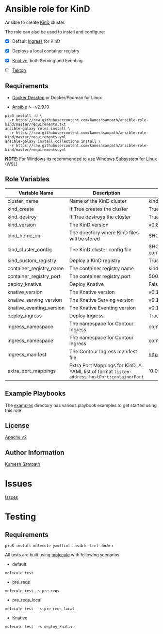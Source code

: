 Ansible role for KinD
=====================

Ansible to create [KinD](https://kind.sigs.k8s.io) cluster. 

The role can also be used to install and configure:

- [x] Default [Ingress](https://kind.sigs.k8s.io/docs/user/ingress/#contour) for KinD

- [x] Deploys a local container registry

- [x] [Knative](https://knative.dev), both Serving and Eventing

- [ ] [Tekton](https://tekton.dev)

Requirements
------------

- [Docker Desktop](https://www.docker.com/products/docker-desktop) or Docker/Podman for Linux

- [Ansible](https://ansible.com) >= v2.9.10 

```shell
pip3 install -U \
  -r https://raw.githubusercontent.com/kameshsampath/ansible-role-kind/master/requirements.txt
ansible-galaxy roles install \
  -r https://raw.githubusercontent.com/kameshsampath/ansible-role-kind/master/requirements.yml
ansible-galaxy install collections install \
  -r https://raw.githubusercontent.com/kameshsampath/ansible-role-kind/master/requirements.yml
```
__NOTE__: For Windows its recommended to use Windows Subsystem for Linux (WSL)

Role Variables
--------------

| Variable Name| Description | Default |
|--|--|--|
| cluster_name| Name of the KinD cluster| kind |
| kind_create|  If True creates the cluster | True |
| kind_destroy| If True destroys the cluster | True |
| kind_version| The KinD version | v0.8.1 |
| kind_home_dir| The directory where KinD files will be stored | $HOME/.kind |
| kind_cluster_config| The KinD cluster config file | $HOME/.kind/{{cluster_name}}/kind-cluster-config.yml |
| kind_custom_registry| Deploy a KinD registry | True |
| container_registry_name | The container registry name | kind-registry |
| container_registry_port | The container registry port | 5000 |
| deploy_knative | Deploy Knative | False |
| knative_version | The Knative version | v0.16.0 |
| knative_serving_version | The Knative Serving version | v0.16.0 |
| knative_eventing_version | The Knative Eventing version | v0.16.0 |
| deploy_ingress | Deploy Ingress | True |
| ingress_namespace | The namespace for Contour Ingress | contour-system |
| ingress_namespace | The namespace for Contour Ingress | contour-system |
| ingress_manifest  | The Contour Ingress manifest file  | https://projectcontour.io/quickstart/contour.yaml |
|extra_port_mappings| Extra Port Mappings for KinD. A YAML list of format `listen-address:hostPort:containerPort` | '0.0.0.0:80:80', '0.0.0.0:443:443' |


Example Playbooks
----------------
The [examples](./examples) directory has various playbook examples to get started using this role

License
-------

[Apache v2](./LICENSE)

Author Information
------------------

[Kamesh Sampath](mailto:kamesh.sampath@hotmail.com)

Issues
=======

[Issues](https://github.com/kameshsampath/ansible-role-kind/issues)

Testing
=======

Requirements
------------

```shell
pip3 install molecule yamllint ansible-lint docker
```

All tests are built using [molecule](https://molecule.readthedocs.io/en/latest/index.html) with following scenarios:

* default 
```shell
molecule test
```
* pre_reqs
```shell
molecule test -s pre_reqs
```
* pre_reqs_local
```shell
molecule test  -s pre_reqs_local
```


* Knative
```shell
molecule test  -s deploy_knative
```

